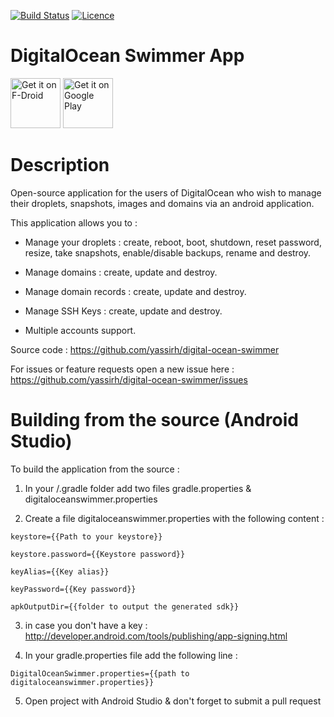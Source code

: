 [![Build Status](https://travis-ci.org/yassirh/digitalocean-swimmer.svg?branch=master)](https://travis-ci.org/yassirh/digitalocean-swimmer)
[![Licence](https://img.shields.io/badge/license-MIT-blue.svg)](https://raw.githubusercontent.com/yassirh/digital-ocean-swimmer/master/LICENSE.md)

# DigitalOcean Swimmer App

<a href="https://f-droid.org/repository/browse/?fdid=com.yassirh.digitalocean" target="_blank">
<img src="https://f-droid.org/badge/get-it-on.png" alt="Get it on F-Droid" height="80"/></a>
<a href="https://play.google.com/store/apps/details?id=com.yassirh.digitalocean" target="_blank">
<img src="https://play.google.com/intl/en_us/badges/images/generic/en-play-badge.png" alt="Get it on Google Play" height="80"/></a>

# Description

Open-source application for the users of DigitalOcean who wish to manage their droplets, snapshots, images and domains via an android application.

This application allows you to :

* Manage your droplets : create, reboot, boot, shutdown, reset password, resize, take snapshots, enable/disable backups, rename and destroy.

* Manage domains : create, update and destroy.

* Manage domain records : create, update and destroy.

* Manage SSH Keys : create, update and destroy.

* Multiple accounts support.

Source code : https://github.com/yassirh/digital-ocean-swimmer

For issues or feature requests open a new issue here : https://github.com/yassirh/digital-ocean-swimmer/issues

# Building from the source (Android Studio)

To build the application from the source :

1) In your <user>/.gradle folder add two files gradle.properties & digitaloceanswimmer.properties
 
2) Create a file digitaloceanswimmer.properties with the following content :

```
keystore={{Path to your keystore}}

keystore.password={{Keystore password}}

keyAlias={{Key alias}}

keyPassword={{Key password}}

apkOutputDir={{folder to output the generated sdk}}
```

3) in case you don't have a key : http://developer.android.com/tools/publishing/app-signing.html

4) In your gradle.properties file add the following line : 

```
DigitalOceanSwimmer.properties={{path to digitaloceanswimmer.properties}}
```

5) Open project with Android Studio & don't forget to submit a pull request 
